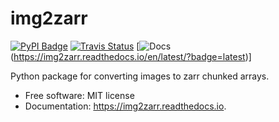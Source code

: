 # img2zarr

[![PyPI Badge](https://img.shields.io/pypi/v/img2zarr.svg)](https://pypi.python.org/pypi/img2zarr)
[![Travis Status](https://img.shields.io/travis/hubmapconsortium/img2zarr.svg)](https://travis-ci.com/hubmapconsortium/img2zarr)
[![Docs](https://readthedocs.org/projects/img2zarr/badge/?version=latest)(https://img2zarr.readthedocs.io/en/latest/?badge=latest)]


Python package for converting images to zarr chunked arrays.


* Free software: MIT license
* Documentation: https://img2zarr.readthedocs.io.



